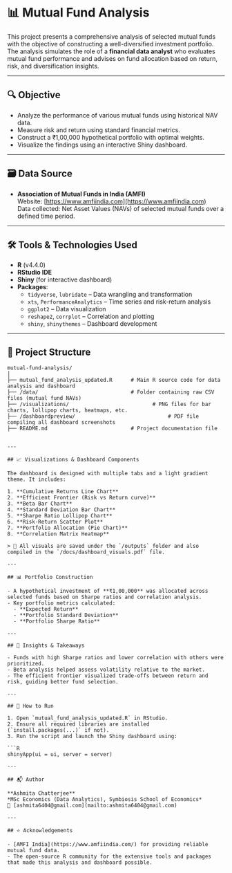 # 📊 Mutual Fund Analysis

This project presents a comprehensive analysis of selected mutual funds with the objective of constructing a well-diversified investment portfolio. The analysis simulates the role of a **financial data analyst** who evaluates mutual fund performance and advises on fund allocation based on return, risk, and diversification insights.

---

## 🔍 Objective

- Analyze the performance of various mutual funds using historical NAV data.
- Measure risk and return using standard financial metrics.
- Construct a ₹1,00,000 hypothetical portfolio with optimal weights.
- Visualize the findings using an interactive Shiny dashboard.

---

## 🗃️ Data Source

- **Association of Mutual Funds in India (AMFI)**  
  Website: [https://www.amfiindia.com](https://www.amfiindia.com)  
  Data collected: Net Asset Values (NAVs) of selected mutual funds over a defined time period.

---

## 🛠️ Tools & Technologies Used

- **R** (v4.4.0)
- **RStudio IDE**
- **Shiny** (for interactive dashboard)
- **Packages**:
  - `tidyverse`, `lubridate` – Data wrangling and transformation
  - `xts`, `PerformanceAnalytics` – Time series and risk-return analysis
  - `ggplot2` – Data visualization
  - `reshape2`, `corrplot` – Correlation and plotting
  - `shiny`, `shinythemes` – Dashboard development

---

## 📂 Project Structure

```plaintext
mutual-fund-analysis/
│
├── mutual_fund_analysis_updated.R      # Main R source code for data analysis and dashboard
├── /data/                              # Folder containing raw CSV files (mutual fund NAVs)
├── /visualizations/                           # PNG files for bar charts, lollipop charts, heatmaps, etc.
├── /dashboardpreview/                              # PDF file compiling all dashboard screenshots
├── README.md                           # Project documentation file


---

## 📈 Visualizations & Dashboard Components

The dashboard is designed with multiple tabs and a light gradient theme. It includes:

1. **Cumulative Returns Line Chart**
2. **Efficient Frontier (Risk vs Return curve)**
3. **Beta Bar Chart**
4. **Standard Deviation Bar Chart**
5. **Sharpe Ratio Lollipop Chart**
6. **Risk-Return Scatter Plot**
7. **Portfolio Allocation (Pie Chart)**
8. **Correlation Matrix Heatmap**

> 📌 All visuals are saved under the `/outputs` folder and also compiled in the `/docs/dashboard_visuals.pdf` file.

---

## 📊 Portfolio Construction

- A hypothetical investment of **₹1,00,000** was allocated across selected funds based on Sharpe ratios and correlation analysis.
- Key portfolio metrics calculated:
  - **Expected Return**
  - **Portfolio Standard Deviation**
  - **Portfolio Sharpe Ratio**

---

## 📌 Insights & Takeaways

- Funds with high Sharpe ratios and lower correlation with others were prioritized.
- Beta analysis helped assess volatility relative to the market.
- The efficient frontier visualized trade-offs between return and risk, guiding better fund selection.

---

## 🚀 How to Run

1. Open `mutual_fund_analysis_updated.R` in RStudio.
2. Ensure all required libraries are installed (`install.packages(...)` if not).
3. Run the script and launch the Shiny dashboard using:

```R
shinyApp(ui = ui, server = server)

---

## 📬 Author

**Ashmita Chatterjee**  
*MSc Economics (Data Analytics), Symbiosis School of Economics*  
📧 [ashmita6404@gmail.com](mailto:ashmita6404@gmail.com)

---

## ⭐ Acknowledgements

- [AMFI India](https://www.amfiindia.com/) for providing reliable mutual fund data.
- The open-source R community for the extensive tools and packages that made this analysis and dashboard possible.

